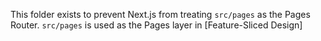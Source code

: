 This folder exists to prevent Next.js from treating `src/pages` as the Pages Router. `src/pages` is used as the Pages layer in [Feature-Sliced Design]
